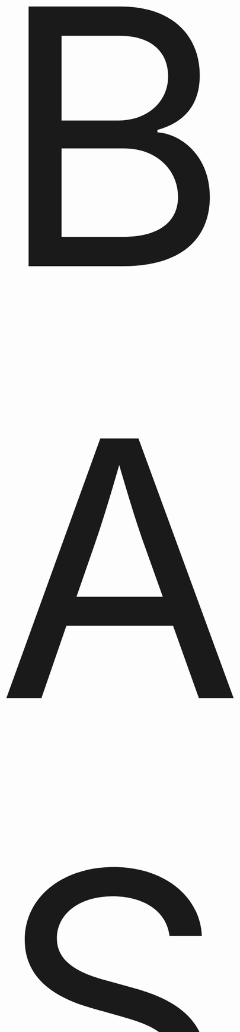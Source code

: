 <p style="font-size: 100vw;">
  BASED???
</p>

<!--
Jan-Spalding/Jan-Spalding is a ✨ special ✨ repository because its `README.md` (this file) appears on your GitHub profile.
You can click the Preview link to take a look at your changes.
--->
